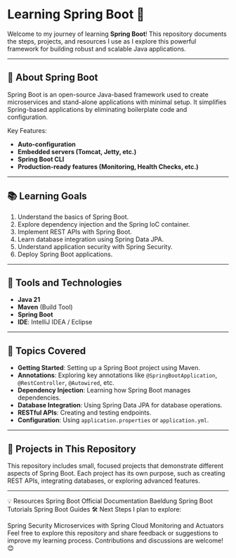 # Learning Spring Boot 🚀  

Welcome to my journey of learning **Spring Boot**! This repository documents the steps, projects, and resources I use as I explore this powerful framework for building robust and scalable Java applications.

---

## 🌟 About Spring Boot  
Spring Boot is an open-source Java-based framework used to create microservices and stand-alone applications with minimal setup. It simplifies Spring-based applications by eliminating boilerplate code and configuration.  

Key Features:  
- **Auto-configuration**  
- **Embedded servers (Tomcat, Jetty, etc.)**  
- **Spring Boot CLI**  
- **Production-ready features (Monitoring, Health Checks, etc.)**  

---

## 📚 Learning Goals  
1. Understand the basics of Spring Boot.  
2. Explore dependency injection and the Spring IoC container.  
3. Implement REST APIs with Spring Boot.  
4. Learn database integration using Spring Data JPA.  
5. Understand application security with Spring Security.  
6. Deploy Spring Boot applications.  

---

## 🔧 Tools and Technologies  
- **Java 21**  
- **Maven** (Build Tool)  
- **Spring Boot**  
- **IDE**: IntelliJ IDEA / Eclipse  

---

## 📖 Topics Covered  
- **Getting Started**: Setting up a Spring Boot project using Maven.  
- **Annotations**: Exploring key annotations like `@SpringBootApplication`, `@RestController`, `@Autowired`, etc.  
- **Dependency Injection**: Learning how Spring Boot manages dependencies.  
- **Database Integration**: Using Spring Data JPA for database operations.  
- **RESTful APIs**: Creating and testing endpoints.  
- **Configuration**: Using `application.properties` or `application.yml`.  

---

## 📂 Projects in This Repository  
This repository includes small, focused projects that demonstrate different aspects of Spring Boot. Each project has its own purpose, such as creating REST APIs, integrating databases, or exploring advanced features.  

---

💡 Resources
Spring Boot Official Documentation
Baeldung Spring Boot Tutorials
Spring Boot Guides
🛠️ Next Steps
I plan to explore:

Spring Security
Microservices with Spring Cloud
Monitoring and Actuators
Feel free to explore this repository and share feedback or suggestions to improve my learning process. Contributions and discussions are welcome! 😊


